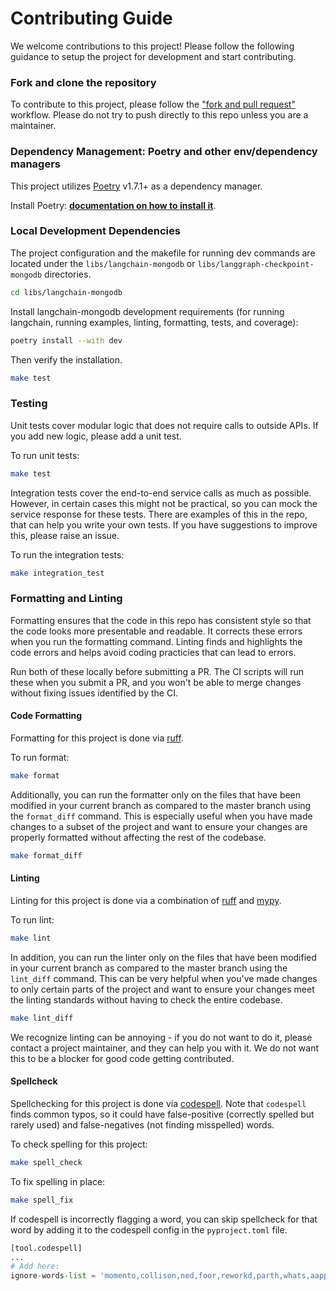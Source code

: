 # Contributing Guide

We welcome contributions to this project! Please follow the following guidance to setup the project for development and start contributing.

### Fork and clone the repository

To contribute to this project, please follow the ["fork and pull request"](https://docs.github.com/en/get-started/exploring-projects-on-github/contributing-to-a-project) workflow. Please do not try to push directly to this repo unless you are a maintainer.


### Dependency Management: Poetry and other env/dependency managers

This project utilizes [Poetry](https://python-poetry.org/) v1.7.1+ as a dependency manager.

Install Poetry: **[documentation on how to install it](https://python-poetry.org/docs/#installation)**.

### Local Development Dependencies

The project configuration and the makefile for running dev commands are located under the `libs/langchain-mongodb` or `libs/langgraph-checkpoint-mongodb` directories.

```bash
cd libs/langchain-mongodb
```

Install langchain-mongodb development requirements (for running langchain, running examples, linting, formatting, tests, and coverage):

```bash
poetry install --with dev
```

Then verify the installation.

```bash
make test
```

### Testing

Unit tests cover modular logic that does not require calls to outside APIs.
If you add new logic, please add a unit test.

To run unit tests:

```bash
make test
```

Integration tests cover the end-to-end service calls as much as possible.
However, in certain cases this might not be practical, so you can mock the
service response for these tests. There are examples of this in the repo,
that can help you write your own tests. If you have suggestions to improve
this, please raise an issue.

To run the integration tests:

```bash
make integration_test
```

### Formatting and Linting

Formatting ensures that the code in this repo has consistent style so that the
code looks more presentable and readable. It corrects these errors when you run
the formatting command. Linting finds and highlights the code errors and helps
avoid coding practicies that can lead to errors.

Run both of these locally before submitting a PR. The CI scripts will run these
when you submit a PR, and you won't be able to merge changes without fixing
issues identified by the CI.

#### Code Formatting

Formatting for this project is done via [ruff](https://docs.astral.sh/ruff/rules/).

To run format:

```bash
make format
```

Additionally, you can run the formatter only on the files that have been modified in your current branch
as compared to the master branch using the `format_diff` command. This is especially useful when you have
made changes to a subset of the project and want to ensure your changes are properly formatted without
affecting the rest of the codebase.

```bash
make format_diff
```

#### Linting

Linting for this project is done via a combination of [ruff](https://docs.astral.sh/ruff/rules/) and [mypy](http://mypy-lang.org/).

To run lint:

```bash
make lint
```

In addition, you can run the linter only on the files that have been modified in your current branch as compared to the master branch using the `lint_diff` command. This can be very helpful when you've made changes to only certain parts of the project and want to ensure your changes meet the linting standards without having to check the entire codebase.

```bash
make lint_diff
```

We recognize linting can be annoying - if you do not want to do it, please contact a project maintainer, and they can help you with it. We do not want this to be a blocker for good code getting contributed.

#### Spellcheck

Spellchecking for this project is done via [codespell](https://github.com/codespell-project/codespell).
Note that `codespell` finds common typos, so it could have false-positive (correctly spelled but rarely used) and false-negatives (not finding misspelled) words.

To check spelling for this project:

```bash
make spell_check
```

To fix spelling in place:

```bash
make spell_fix
```

If codespell is incorrectly flagging a word, you can skip spellcheck for that word by adding it to the codespell config in the `pyproject.toml` file.

```python
[tool.codespell]
...
# Add here:
ignore-words-list = 'momento,collison,ned,foor,reworkd,parth,whats,aapply,mysogyny,unsecure'
```
